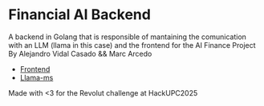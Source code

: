 # Financial AI Backend

A backend in Golang that is responsible of mantaining the comunication with an LLM (llama in this case) and the frontend for the AI Finance Project
By Alejandro Vidal Casado && Marc Arcedo

- [Frontend](https://github.com/yasai59/Finance-AI-frontend)
- [Llama-ms](https://github.com/yasai59/llama-ms)

Made with <3 for the Revolut challenge at HackUPC2025
